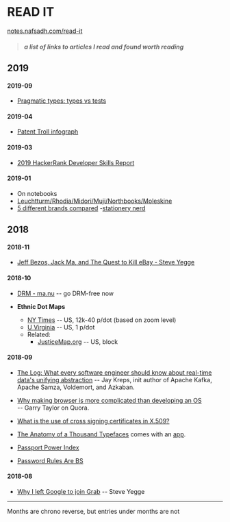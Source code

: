 READ IT
=======
[notes.nafsadh.com/read-it](https://notes.nafsadh.com/read-it)
> ##### *a list of links to articles I read and found worth reading*


## 2019

#### 2019-09
- [Pragmatic types: types vs tests](https://dev.to/stereobooster/pragmatic-types-type-systems-vs-tests-4k3e)

#### 2019-04
- [Patent Troll infograph](https://www.incimages.com/uploaded_files/image/1940x900/patent_troll-pano_22628.jpg)
  
#### 2019-03
- [2019 HackerRank Developer Skills Report](https://research.hackerrank.com/developer-skills/2019?utm_medium=email&utm_source=drip&utm_campaign=devskills2019&utm_content=group2)  
 
#### 2019-01
 - On notebooks
  - [Leuchtturm/Rhodia/Midori/Muji/Northbooks/Moleskine](https://lauralisscott.com/2017-bullet-journal-comparison-leuchtturm-rhodia-midori-muji-northbooks-moleskine/)
  - [5 different brands compared](http://planwithady.com/en/notebook-comparison-5-different-brands-compared/)
  -[stationery nerd](https://stationerynerd.com/journal-comparison-spreadsheet/)


## 2018

#### 2018-11
 - [Jeff Bezos, Jack Ma, and The Quest to Kill eBay - Steve Yegge](https://medium.com/@steve.yegge/jeff-bezos-jack-ma-and-the-quest-to-kill-ebay-bb4992dc5020)

#### 2018-10 
- [DRM - ma.nu](http://bonkersworld.net/lessons-learned) -- go DRM-free now

- **Ethnic Dot Maps**
  - [NY Times](https://www.nytimes.com/interactive/2015/07/08/us/census-race-map.html) -- US, 
     12k-40 p/dot (based on zoom level)
  - [U Virginia](https://demographics.virginia.edu/DotMap/) -- US, 1 p/dot
  - Related:
      - [JusticeMap.org](http://www.justicemap.org/) -- US, block
      
#### 2018-09
- [The Log: What every software engineer should know about real-time data's unifying 
  abstraction](https://engineering.linkedin.com/distributed-systems/log-what-every-software-engineer-should-know-about-real-time-datas-unifying)
  -- Jay Kreps, init author of Apache Kafka, Apache Samza, Voldemort, and Azkaban.
  
- [Why making browser is more complicated than developing an OS](https://www.quora.com/Why-do-people-say-writing-a-browser-is-harder-than-writing-an-OS/answer/Garry-Taylor-5)  
 -- Garry Taylor on Quora. 
 
- [What is the use of cross signing certificates in X.509?](https://security.stackexchange.com/questions/14043/what-is-the-use-of-cross-signing-certificates-in-x-509)

- [The Anatomy of a Thousand Typefaces](https://medium.com/@getflourish/the-anatomy-of-a-thousand-typefaces-f7b9088eed1)
 comes with an [app](https://getflourish.github.io/anatomy-of-typefaces/app/).
 
- [Passport Power Index](https://www.passportindex.org/byRank.php)

- [Password Rules Are BS](https://blog.codinghorror.com/password-rules-are-bullshit/)
 
#### 2018-08
- [Why I left Google to join Grab](https://medium.com/@steve.yegge/why-i-left-google-to-join-grab-86dfffc0be84) -- Steve Yegge


----
Months are chrono reverse, but entries under months are not
